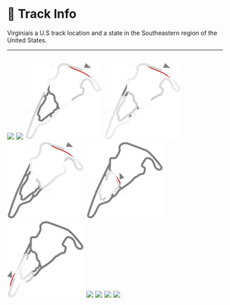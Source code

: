 # 🏁 Track Info

Virginiais a U.S track location and a state in the Southeastern region of the United States.

---
![](image_1.jpg)
![](image_2.jpg)
![](image_3.jpg)
![](image_4.jpg)
![](image_5.jpg)
![](image_6.jpg)
![](image_7.jpg)
![](image_8.jpg)
![](image_9.jpg)
![](image_10.jpg)
![](image_11.jpg)
---

